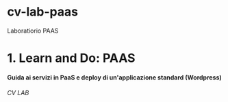 # cv-lab-paas
Laboratiorio PAAS
# 1. Learn and Do: PAAS
#### Guida ai servizi in PaaS e deploy di un'applicazione standard (Wordpress) 
###### CV LAB
